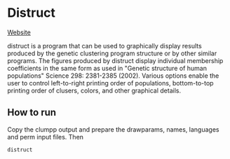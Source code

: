 # Distruct

[Website](http://www.stanford.edu/group/rosenberglab/distruct.html)

distruct is a program that can be used to graphically display results produced by the genetic clustering program structure or by other similar programs. The figures produced by distruct display individual membership coefficients in the same form as used in "Genetic structure of human populations" Science 298: 2381-2385 (2002). Various options enable the user to control left-to-right printing order of populations, bottom-to-top printing order of clusers, colors, and other graphical details.

## How to run

Copy the clumpp output and prepare the drawparams, names, languages and perm input files. Then 

    distruct